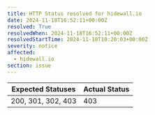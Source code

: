 ```yaml
---
title: HTTP Status resolved for hidewall.io
date: 2024-11-18T16:52:11+00:00Z
resolved: True
resolvedWhen: 2024-11-18T16:52:11+00:00Z
resolvedStartTime: 2024-11-18T10:20:03+00:00Z
severity: notice
affected:
  - hidewall.io
section: issue
---
```


| Expected Statuses | Actual Status  |
|-------------------|----------------|
| 200, 301, 302, 403 | 403 |
